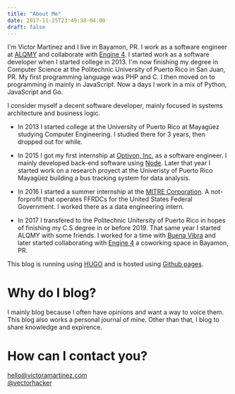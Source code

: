 ```yaml
---
title: "About Me"
date: 2017-11-25T23:49:38-04:00
draft: false
---
```


I'm Victor Martinez and I live in Bayamon, PR. I work as a software engineer at [ALQMY](http://alqmy.io) and collaborate with [Engine 4](http://engine-4.com). I started work as a software developer when I started college in 2013. I'm now finishing my degree in Computer Science at the Politechnic University of Puerto Rico in San Juan, PR. My first programming language was PHP and C. I then moved on to programming in mainly in JavaScript. Now a days I work in a mix of Python, JavaScript and Go.

I consider myself a decent software developer, mainly focused in systems architecture and business logic. 

- In 2013 I started college at the University of Puerto Rico at Mayagüez studying Computer Engineering. I studied there for 3 years, then dropped out for while.

- In 2015 I got my first internship at [Optivon, Inc.](http://optivonpr.com) as a software engineer. I mainly developed back-end software using [Node](https://nodejs.org). Later that year I started work on a research proyect at the Univeristy of Puerto Rico Mayagüez building a bus tracking system for data analysis.

- In 2016 I started a summer internship at the [MITRE Corporation](https://mitre.org). A not-forprofit that operates FFRDCs for the United States Federal Government. I worked there as a data engineering intern.

- In 2017 I transfered to the Politechnic Unitersity of Puerto Rico in hopes of finishing my C.S degree in or before 2019. That same year I started ALQMY with some friends. I worked for a time with [Buena Vibra](http://buenavibra.com/) and later started collaborating with [Engine 4](http://engine-4.com) a coworking space in Bayamon, PR.

This blog is running using [HUGO](http://gohugo.io) and is hosted using [Github pages](https://pages.github.com/).

# Why do I blog?

I mainly blog because I often have opinions and want a way to voice them. This blog also works a personal journal of mine. Other than that, I blog to share knowledge and expirence.

# How can I contact you?

[hello@victoramartinez.com](mailto:hello@victoramartinez.com)<br/>
[@vectorhacker](https://twitter.com/vectorhacker)